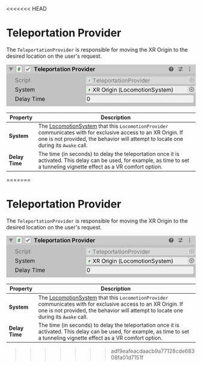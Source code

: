 <<<<<<< HEAD
# Teleportation Provider

The `TeleportationProvider` is responsible for moving the XR Origin to the desired location on the user's request.

![TeleportationProvider component](images/teleportation-provider.png)

| **Property** | **Description** |
|--|--|
| **System** | The [LocomotionSystem](locomotion-system.md) that this `LocomotionProvider` communicates with for exclusive access to an XR Origin. If one is not provided, the behavior will attempt to locate one during its `Awake` call. |
| **Delay Time** | The time (in seconds) to delay the teleportation once it is activated. This delay can be used, for example, as time to set a tunneling vignette effect as a VR comfort option. |
=======
# Teleportation Provider

The `TeleportationProvider` is responsible for moving the XR Origin to the desired location on the user's request.

![TeleportationProvider component](images/teleportation-provider.png)

| **Property** | **Description** |
|--|--|
| **System** | The [LocomotionSystem](locomotion-system.md) that this `LocomotionProvider` communicates with for exclusive access to an XR Origin. If one is not provided, the behavior will attempt to locate one during its `Awake` call. |
| **Delay Time** | The time (in seconds) to delay the teleportation once it is activated. This delay can be used, for example, as time to set a tunneling vignette effect as a VR comfort option. |
>>>>>>> adf9eafeacdaacb9a77128cde68308fa01d7151f
